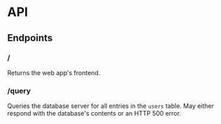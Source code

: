 
# API

## Endpoints

### /
Returns the web app's frontend.

### /query
Queries the database server for all entries in the `users` table.
May either respond with the database's contents or an HTTP 500 error.